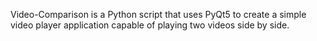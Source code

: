 Video-Comparison 
is a Python script that uses PyQt5 to create a simple video player application capable of playing two videos side by side.
